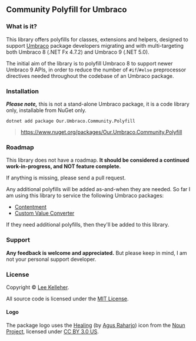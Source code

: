 ## Community Polyfill for Umbraco

### What is it?

This library offers polyfills for classes, extensions and helpers, designed to support [Umbraco](https://github.com/umbraco/Umbraco-CMS/) package developers migrating and with multi-targeting both Umbraco 8 (.NET Fx 4.7.2) and Umbraco 9 (.NET 5.0).

The initial aim of the library is to polyfill Umbraco 8 to support newer Umbraco 9 APIs, in order to reduce the number of `#if`/`#else` preprocessor directives needed throughout the codebase of an Umbraco package.


### Installation

_**Please note,**_ this is not a stand-alone Umbraco package, it is a code library only, installable from NuGet only.

    dotnet add package Our.Umbraco.Community.Polyfill

> <https://www.nuget.org/packages/Our.Umbraco.Community.Polyfill>


### Roadmap

This library does not have a roadmap. **It should be considered a continued work-in-progress, and NOT feature complete.**

If anything is missing, please send a pull request.

Any additional polyfills will be added as-and-when they are needed. So far I am using this library to service the following Umbraco packages:

- [Contentment](https://github.com/leekelleher/umbraco-contentment)
- [Custom Value Converter](https://github.com/leekelleher/umbraco-custom-valueconverter)

If they need additional polyfills, then they'll be added to this library.


### Support

**Any feedback is welcome and appreciated.** But please keep in mind, I am not your personal support developer.


### License

Copyright &copy; [Lee Kelleher](https://leekelleher.com).

All source code is licensed under the [MIT License](../LICENSE).


#### Logo

The package logo uses the [Healing](https://thenounproject.com/icon/healing-4526747/) (by [Agus Raharjo](https://thenounproject.com/agusrahar/)) icon from the [Noun Project](https://thenounproject.com), licensed under [CC BY 3.0 US](https://creativecommons.org/licenses/by/3.0/us/).

